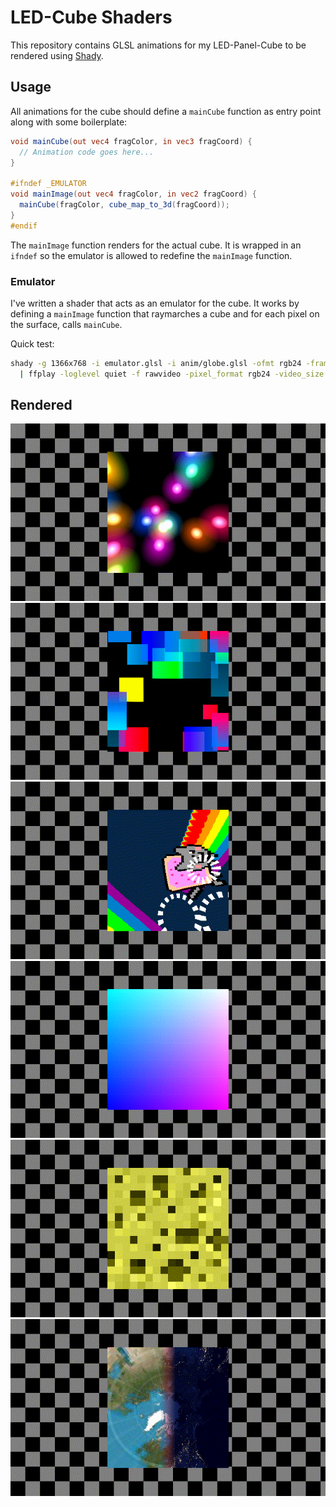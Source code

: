 LED-Cube Shaders
================

This repository contains GLSL animations for my LED-Panel-Cube to be rendered
using [Shady](https://github.com/polyfloyd/shady).

## Usage
All animations for the cube should define a `mainCube` function as entry point
along with some boilerplate:
```glsl
void mainCube(out vec4 fragColor, in vec3 fragCoord) {
  // Animation code goes here...
}

#ifndef _EMULATOR
void mainImage(out vec4 fragColor, in vec2 fragCoord) {
  mainCube(fragColor, cube_map_to_3d(fragCoord));
}
#endif
```
The `mainImage` function renders for the actual cube. It is wrapped in an
`ifndef` so the emulator is allowed to redefine the `mainImage` function.

### Emulator
I've written a shader that acts as an emulator for the cube. It works by
defining a `mainImage` function that raymarches a cube and for each pixel on
the surface, calls `mainCube`.

Quick test:
```sh
shady -g 1366x768 -i emulator.glsl -i anim/globe.glsl -ofmt rgb24 -framerate 20 \
  | ffplay -loglevel quiet -f rawvideo -pixel_format rgb24 -video_size 1366x768 -framerate 20 -i -
```

## Rendered
![Blorps](gif/blorps.gif)
![Fuji VHS](gif/fuji-vhs.gif)
![Nyan](gif/nyan.gif)
![RGB](gif/rgb.gif)
![Cave Game](gif/cave-game.gif)
![Globe](gif/globe.gif)
